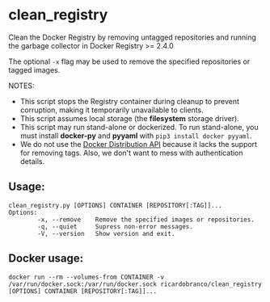 # clean_registry
Clean the Docker Registry by removing untagged repositories and running the garbage collector in Docker Registry >= 2.4.0

The optional `-x` flag may be used to remove the specified repositories or tagged images.

NOTES:
  - This script stops the Registry container during cleanup to prevent corruption, making it temporarily unavailable to clients.
  - This script assumes local storage (the **filesystem** storage driver).
  - This script may run stand-alone or dockerized.  To run stand-alone, you must install **docker-py** and **pyyaml** with `pip3 install docker pyyaml`.
  - We do not use the [Docker Distribution API](https://github.com/docker/distribution/blob/master/docs/spec/api.md) because it lacks the support for removing tags.  Also, we don't want to mess with authentication details.
  
## Usage:

```
clean_registry.py [OPTIONS] CONTAINER [REPOSITORY[:TAG]]...
Options:
        -x, --remove    Remove the specified images or repositories.
        -q, --quiet     Supress non-error messages.
        -V, --version   Show version and exit.
```

## Docker usage:

`docker run --rm --volumes-from CONTAINER -v /var/run/docker.sock:/var/run/docker.sock ricardobranco/clean_registry [OPTIONS] CONTAINER [REPOSITORY[:TAG]]...`
